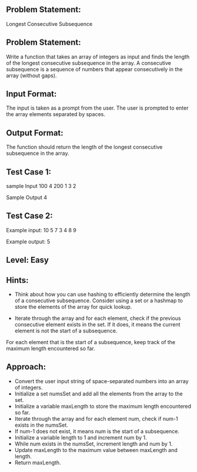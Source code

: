 ## Problem Statement:
Longest Consecutive Subsequence

## Problem Statement:
Write a function that takes an array of integers as 
input and finds the length of the longest consecutive 
subsequence in the array. A consecutive subsequence
is a sequence of numbers that appear consecutively 
in the array (without gaps).


## Input Format:
The input is taken as a prompt from the user. 
The user is prompted to enter the array elements
separated by spaces.

## Output Format:
The function should return the length 
of the longest consecutive subsequence
in the array.

## Test Case 1:
sample Input
100 4 200 1 3 2

Sample Output
4

## Test Case 2:
Example input:
10 5 7 3 4 8 9

Example output:
5

## Level: Easy

## Hints:
- Think about how you can use hashing to efficiently
determine the length of a consecutive subsequence.
Consider using a set or a hashmap to store the 
elements of the array for quick lookup.

- Iterate through the array and for each element, 
check if the previous consecutive element exists
in the set. If it does, it means the current element 
is not the start of a subsequence.

For each element that is the start of a subsequence, 
keep track of the maximum length encountered so far.

## Approach:
- Convert the user input string of space-separated numbers into an array of integers.
- Initialize a set numsSet and add all the elements from the array to the set.
- Initialize a variable maxLength to store the maximum length encountered so far.
- Iterate through the array and for each element num, check if num-1 exists in the numsSet.
- If num-1 does not exist, it means num is the start of a subsequence.
- Initialize a variable length to 1 and increment num by 1.
- While num exists in the numsSet, increment length and num by 1.
- Update maxLength to the maximum value between maxLength and length.
- Return maxLength.